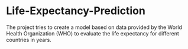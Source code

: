 # Life-Expectancy-Prediction
The project tries to create a model based on data provided by the World Health Organization (WHO) to evaluate the life expectancy for different countries in years.
